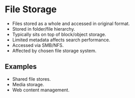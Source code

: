 # File Storage

- Files stored as a whole and accessed in original format.
- Stored in folder/file hierarchy.
- Typically sits on top of block/object storage.
- Limited metadata affects search performance.
- Accessed via SMB/NFS.
- Affected by chosen file storage system.

## Examples

- Shared file stores.
- Media storage.
- Web content management.
